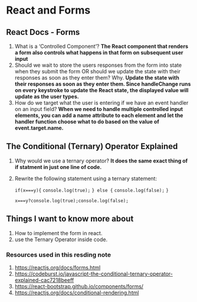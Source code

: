 # React and Forms

## React Docs - Forms

1. What is a ‘Controlled Component’?
**The React component that renders a form also controls what happens in that form on subsequent user input**
2. Should we wait to store the users responses from the form into state when they submit the form OR should we update the state with their responses as soon as they enter them? Why.
**Update the state with their responses as soon as they enter them. Since handleChange runs on every keystroke to update the React state, the displayed value will update as the user types.**
3. How do we target what the user is entering if we have an event handler on an input field?
**When we need to handle multiple controlled input elements, you can add a name attribute to each element and let the handler function choose what to do based on the value of event.target.name.**

## The Conditional (Ternary) Operator Explained

1. Why would we use a ternary operator?
**It does the same exact thing of if statment in just one line of code.**
2. Rewrite the following statement using a ternary statement:

   `if(x===y){`
     `console.log(true);`
     `} else {`
     `console.log(false);`
   `}`

    `x===y?console.log(true);console.log(false);`
  
## Things I want to know more about

1. How to implement the form in react.
2. use the Ternary Operator inside code.

### Resources used in this resding note

 1. <https://reactjs.org/docs/forms.html>
 2. <https://codeburst.io/javascript-the-conditional-ternary-operator-explained-cac7218beeff>
 3. <https://react-bootstrap.github.io/components/forms/>
 4. <https://reactjs.org/docs/conditional-rendering.html>

